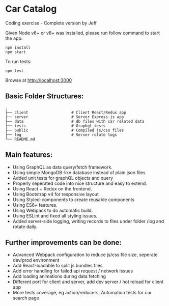 # Car Catalog
Coding exercise - Complete version by Jeff

Given Node v6+ or v8+ was installed, please run follow command to start the app:
```
npm install
npm start
```

To run tests:
```
npm test
```

Browse at [http://localhost:3000](http://localhost:3000)

## Basic Folder Structures:
    .
    ├── client                   # Client React/Redux app
    ├── server                   # Server Express.js app
    ├── data                     # db files with car related data
    ├── tests                    # Graphql tests
    ├── public                   # Compiled js/css files
    ├── log                      # Server rotate logs
    └── README.md
    
## Main features:
* Using GraphQL as data query/fetch framework.
* Using simple MongoDB-like database instead of plain json files
* Added unit tests for graphQL objects and query
* Properly seperated code into nice structure and easy to extend.
* Using React + Redux on the frontend.
* Using Bootstrap v4 for responsive layout
* Using Styled-components to create reusable components
* Using ES6+ features.
* Using Webpack to do automatic build.
* Using ESLint and fixed all styling issues.
* Added server-side logging, writing records to files under folder /log and rotate daily.

## Further improvements can be done:
* Advanced Webpack configuration to reduce js/css file size, seperate dev/prod environment
* Add React-loadable to split js bundles files
* Add error handling for failed api request / network issues
* Add loading animations during data fetching
* Different port for client and server, add dev server / hot reload for client app
* More tests coverage, eg action/reducers; Automation tests for car search page
